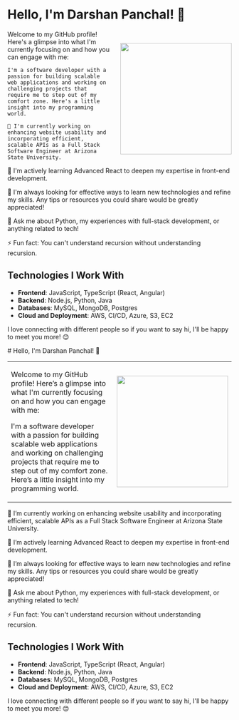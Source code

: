 # Hello, I'm Darshan Panchal! 👋

<div style="display: flex; align-items: center;">
  <div style="flex: 1; padding-right: 20px;">
    Welcome to my GitHub profile! Here's a glimpse into what I'm currently focusing on and how you can engage with me:

    I'm a software developer with a passion for building scalable web applications and working on challenging projects that require me to step out of my comfort zone. Here's a little insight into my programming world.

    🔭 I'm currently working on enhancing website usability and incorporating efficient, scalable APIs as a Full Stack Software Engineer at Arizona State University.
  </div>
  <div>
    <img src="https://github.com/Dpancha6/Dpancha6/assets/89943583/8757bcef-eb52-494f-a2a9-eff76b125e5a" width="250" height="250" />
  </div>
</div>

<div>
  🌱 I'm actively learning Advanced React to deepen my expertise in front-end development.

  🤔 I'm always looking for effective ways to learn new technologies and refine my skills. Any tips or resources you could share would be greatly appreciated!

  💬 Ask me about Python, my experiences with full-stack development, or anything related to tech!

  ⚡ Fun fact: You can't understand recursion without understanding recursion.

  ## Technologies I Work With

  - **Frontend**: JavaScript, TypeScript (React, Angular)
  - **Backend**: Node.js, Python, Java
  - **Databases**: MySQL, MongoDB, Postgres
  - **Cloud and Deployment**: AWS, CI/CD, Azure, S3, EC2

  I love connecting with different people so if you want to say hi, I'll be happy to meet you more! 😊
</div>
# Hello, I'm Darshan Panchal! 👋

<table>
<tr>
<td>

Welcome to my GitHub profile! Here’s a glimpse into what I'm currently focusing on and how you can engage with me:

I'm a software developer with a passion for building scalable web applications 
and working on challenging projects that require me to step out of my comfort zone. 
Here’s a little insight into my programming world.
</td>
<td>

<img src="https://github.com/Dpancha6/Dpancha6/assets/89943583/8757bcef-eb52-494f-a2a9-eff76b125e5a" width="250" height="250"/>

</td>
</tr>
</table>
🔭 I’m currently working on enhancing website usability and incorporating 
efficient, scalable APIs as a Full Stack Software Engineer at Arizona State University.

🌱 I’m actively learning Advanced React to deepen my expertise in front-end development.

🤔 I’m always looking for effective ways to learn new technologies and refine my skills. 
Any tips or resources you could share would be greatly appreciated!

💬 Ask me about Python, my experiences with full-stack development, or anything related to tech!

⚡ Fun fact: You can't understand recursion without understanding recursion.

## Technologies I Work With
- **Frontend**: JavaScript, TypeScript (React, Angular)
- **Backend**: Node.js, Python, Java
- **Databases**: MySQL, MongoDB, Postgres
- **Cloud and Deployment**: AWS, CI/CD, Azure, S3, EC2

I love connecting with different people so if you want to say hi, I'll be happy to meet you more! 😊
</td>
</tr>

